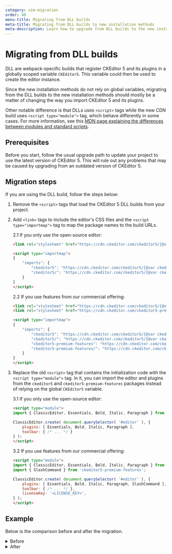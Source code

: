 ```yaml
---
category: nim-migration
order: 40
menu-title: Migrating from DLL builds
meta-title: Migrating from DLL builds to new installation methods
meta-description: Learn how to upgrade from DLL builds to the new installation methods.
---
```


# Migrating from DLL builds

DLL are webpack-specific builds that register CKEditor 5 and its plugins in a globally scoped variable `CKEditor5`. This variable could then be used to create the editor instance.

Since the new installation methods do not rely on global variables, migrating from the DLL builds to the new installation methods should mostly be a matter of changing the way you import CKEditor 5 and its plugins.

Other notable difference is that DLLs uses `<script>` tags while the new CDN build uses `<script type="module">` tag, which behave differently in some cases. For more information, see this [MDN page explaining the differences between modules and standard scripts](https://developer.mozilla.org/en-US/docs/Web/JavaScript/Guide/Modules#other_differences_between_modules_and_standard_scripts).

## Prerequisites

Before you start, follow the usual upgrade path to update your project to use the latest version of CKEditor 5. This will rule out any problems that may be caused by upgrading from an outdated version of CKEditor 5.

## Migration steps

If you are using the DLL build, follow the steps below:

1. Remove the `<script>` tags that load the CKEditor 5 DLL builds from your project.

2. Add `<link>` tags to include the editor's CSS files and the `<script type="importmap">` tag to map the package names to the build URLs.

	2.1 If you only use the open-source editor:

	```html
	<link rel="stylesheet" href="https://cdn.ckeditor.com/ckeditor5/{@var ckeditor5-version}/ckeditor5.css" />

	<script type="importmap">
	{
		"imports": {
			"ckeditor5": "https://cdn.ckeditor.com/ckeditor5/{@var ckeditor5-version}/ckeditor5.js",
			"ckeditor5/": "https://cdn.ckeditor.com/ckeditor5/{@var ckeditor5-version}/"
		}
	}
	</script>
	```

	2.2 If you use features from our commercial offering:

	```html
	<link rel="stylesheet" href="https://cdn.ckeditor.com/ckeditor5/{@var ckeditor5-version}/ckeditor5.css" />
	<link rel="stylesheet" href="https://cdn.ckeditor.com/ckeditor5-premium-features/{@var ckeditor5-version}/ckeditor5-premium-features.css" />

	<script type="importmap">
	{
		"imports": {
			"ckeditor5": "https://cdn.ckeditor.com/ckeditor5/{@var ckeditor5-version}/ckeditor5.js",
			"ckeditor5/": "https://cdn.ckeditor.com/ckeditor5/{@var ckeditor5-version}/",
			"ckeditor5-premium-features": "https://cdn.ckeditor.com/ckeditor5-premium-features/{@var ckeditor5-version}/ckeditor5-premium-features.js",
			"ckeditor5-premium-features/": "https://cdn.ckeditor.com/ckeditor5-premium-features/{@var ckeditor5-version}/"
		}
	}
	</script>
	```

3. Replace the old `<script>` tag that contains the initialization code with the `<script type="module">` tag. In it, you can import the editor and plugins from the `ckeditor5` and `ckeditor5-premium-features` packages instead of relying on the global `CKEditor5` variable.

	3.1 If you only use the open-source editor:

	```html
	<script type="module">
	import { ClassicEditor, Essentials, Bold, Italic, Paragraph } from 'ckeditor5';

	ClassicEditor.create( document.querySelector( '#editor' ), {
		plugins: [ Essentials, Bold, Italic, Paragraph ],
		toolbar: { /* ... */ }
	} );
	</script>
	```

	3.2 If you use features from our commercial offering:

	```html
	<script type="module">
	import { ClassicEditor, Essentials, Bold, Italic, Paragraph } from 'ckeditor5';
	import { SlashCommand } from 'ckeditor5-premium-features';

	ClassicEditor.create( document.querySelector( '#editor' ), {
		plugins: [ Essentials, Bold, Italic, Paragraph, SlashCommand ],
		toolbar: { /* ... */ },
		licenseKey: '<LICENSE_KEY>',
	} );
	</script>
	```

## Example

Below is the comparison before and after the migration.

<details>
<summary>Before</summary>

```html
<script src="path/to/node_modules/ckeditor5/build/ckeditor5-dll.js"></script>
<script src="path/to/node_modules/@ckeditor/ckeditor5-editor-classic/build/editor-classic.js"></script>
<script src="path/to/node_modules/@ckeditor/ckeditor5-autoformat/build/autoformat.js"></script>
<script src="path/to/node_modules/@ckeditor/ckeditor5-basic-styles/build/basic-styles.js"></script>
<script src="path/to/node_modules/@ckeditor/ckeditor5-block-quote/build/block-quote.js"></script>
<script src="path/to/node_modules/@ckeditor/ckeditor5-essentials/build/essentials.js"></script>
<script src="path/to/node_modules/@ckeditor/ckeditor5-heading/build/heading.js"></script>
<script src="path/to/node_modules/@ckeditor/ckeditor5-image/build/image.js"></script>
<script src="path/to/node_modules/@ckeditor/ckeditor5-indent/build/indent.js"></script>
<script src="path/to/node_modules/@ckeditor/ckeditor5-link/build/link.js"></script>
<script src="path/to/node_modules/@ckeditor/ckeditor5-list/build/list.js"></script>
<script src="path/to/node_modules/@ckeditor/ckeditor5-media-embed/build/media-embed.js"></script>
<script src="path/to/node_modules/@ckeditor/ckeditor5-paste-from-office/build/paste-from-office.js"></script>
<script src="path/to/node_modules/@ckeditor/ckeditor5-table/build/table.js"></script>

<script>
const config = {
	plugins: [
		CKEditor5.autoformat.Autoformat,
		CKEditor5.basicStyles.Bold,
		CKEditor5.basicStyles.Italic,
		CKEditor5.blockQuote.BlockQuote,
		CKEditor5.essentials.Essentials,
		CKEditor5.heading.Heading,
		CKEditor5.image.Image,
		CKEditor5.image.ImageCaption,
		CKEditor5.image.ImageStyle,
		CKEditor5.image.ImageToolbar,
		CKEditor5.image.ImageUpload,
		CKEditor5.indent.Indent,
		CKEditor5.link.Link,
		CKEditor5.list.List,
		CKEditor5.mediaEmbed.MediaEmbed,
		CKEditor5.paragraph.Paragraph,
		CKEditor5.pasteFromOffice.PasteFromOffice,
		CKEditor5.table.Table,
		CKEditor5.table.TableToolbar
	],
	toolbar: {
		items: [
			'heading',
			'|',
			'bold',
			'italic',
			'link',
			'bulletedList',
			'numberedList',
			'|',
			'outdent',
			'indent',
			'|',
			'uploadImage',
			'blockQuote',
			'insertTable',
			'mediaEmbed',
			'undo',
			'redo'
		]
	},
	image: {
		toolbar: [
			'imageStyle:inline',
			'imageStyle:block',
			'imageStyle:side',
			'|',
			'toggleImageCaption',
			'imageTextAlternative'
		]
	},
	table: {
		contentToolbar: [
			'tableColumn',
			'tableRow',
			'mergeTableCells'
		]
	}
};

CKEditor5.editorClassic.ClassicEditor
	.create( document.querySelector( '#editor' ), config )
	.then( editor => {
			window.editor = editor;
	} );
</script>
```

</details>

<details>
<summary>After</summary>

```html
<link rel="stylesheet" href="https://cdn.ckeditor.com/ckeditor5/{@var ckeditor5-version}/ckeditor5.css" />

<script type="importmap">
{
	"imports": {
		"ckeditor5": "https://cdn.ckeditor.com/ckeditor5/{@var ckeditor5-version}/ckeditor5.js",
		"ckeditor5/": "https://cdn.ckeditor.com/ckeditor5/{@var ckeditor5-version}/"
	}
}
</script>
<script type="module">
import {
	ClassicEditor,
	Autoformat,
	Bold,
	Italic,
	BlockQuote,
	Essentials,
	Heading,
	Image,
	ImageCaption,
	ImageStyle,
	ImageToolbar,
	ImageUpload,
	Indent,
	Link,
	List,
	MediaEmbed,
	Paragraph,
	PasteFromOffice,
	Table,
	TableToolbar
} from 'ckeditor5';

const config = {
	plugins: [
		Autoformat,
		Bold,
		Italic,
		BlockQuote,
		Essentials,
		Heading,
		Image,
		ImageCaption,
		ImageStyle,
		ImageToolbar,
		ImageUpload,
		Indent,
		Link,
		List,
		MediaEmbed,
		Paragraph,
		PasteFromOffice,
		Table,
		TableToolbar
	],
	toolbar: {
		items: [
			'heading',
			'|',
			'bold',
			'italic',
			'link',
			'bulletedList',
			'numberedList',
			'|',
			'outdent',
			'indent',
			'|',
			'uploadImage',
			'blockQuote',
			'insertTable',
			'mediaEmbed',
			'undo',
			'redo'
		]
	},
	image: {
		toolbar: [
			'imageStyle:inline',
			'imageStyle:block',
			'imageStyle:side',
			'|',
			'toggleImageCaption',
			'imageTextAlternative'
		]
	},
	table: {
		contentToolbar: [
			'tableColumn',
			'tableRow',
			'mergeTableCells'
		]
	}
};

ClassicEditor
	.create( document.querySelector( '#editor' ), config )
	.then( editor => {
			window.editor = editor;
	} );
</script>
```

</details>
